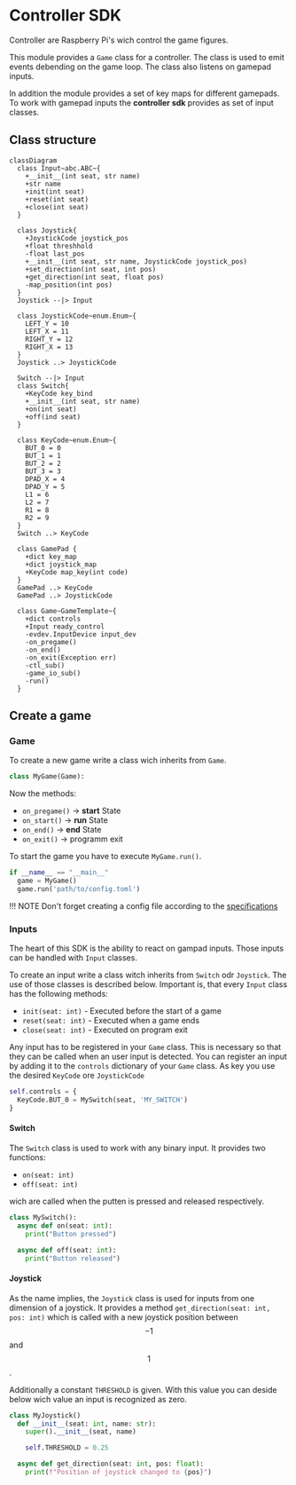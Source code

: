 # Controller SDK

Controller are Raspberry Pi's wich control the game figures.

This module provides a `Game` class for a controller. The class is used to emit events debending on the game loop. The class also listens on gamepad inputs.

In addition the module provides a set of key maps for different gamepads.
To work with gamepad inputs the **controller sdk** provides as set of input classes.

## Class structure

```mermaid
classDiagram
  class Input~abc.ABC~{
    +__init__(int seat, str name)
    +str name
    +init(int seat)
    +reset(int seat)
    +close(int seat)
  }

  class Joystick{
    +JoystickCode joystick_pos
    +float threshhold
    -float last_pos
    +__init__(int seat, str name, JoystickCode joystick_pos)
    +set_direction(int seat, int pos)
    +get_direction(int seat, float pos)
    -map_position(int pos)
  }
  Joystick --|> Input

  class JoystickCode~enum.Enum~{
    LEFT_Y = 10
    LEFT_X = 11
    RIGHT_Y = 12
    RIGHT_X = 13
  }
  Joystick ..> JoystickCode

  Switch --|> Input
  class Switch{
    +KeyCode key_bind
    +__init__(int seat, str name)
    +on(int seat)
    +off(ind seat)
  }

  class KeyCode~enum.Enum~{
    BUT_0 = 0
    BUT_1 = 1
    BUT_2 = 2
    BUT_3 = 3
    DPAD_X = 4
    DPAD_Y = 5
    L1 = 6
    L2 = 7
    R1 = 8
    R2 = 9
  }
  Switch ..> KeyCode

  class GamePad {
    +dict key_map
    +dict joystick_map
    +KeyCode map_key(int code)
  }
  GamePad ..> KeyCode
  GamePad ..> JoystickCode

  class Game~GameTemplate~{
    +dict controls
    +Input ready_control
    -evdev.InputDevice input_dev
    -on_pregame()
    -on_end()
    -on_exit(Exception err)
    -ctl_sub()
    -game_io_sub()
    -run()
  }
```

## Create a game

### Game

To create a new game write a class wich inherits from `Game`.

```python
class MyGame(Game):
```

Now the methods:

 - `on_pregame()` -> **start** State
 - `on_start()`   -> **run** State
 - `on_end()`     -> **end** State
 - `on_exit()`    -> programm exit

To start the game you have to execute `MyGame.run()`.

```python
if __name__ == "__main__"
  game = MyGame()
  game.run('path/to/config.toml')
```

!!! NOTE
    Don't forget creating a config file according to the [specifications](config-file.md)


### Inputs

The heart of this SDK is the ability to react on gampad inputs. Those inputs can be handled with `Input` classes.

To create an input write a class witch inherits from `Switch` odr `Joystick`. The use of those classes is described below. Important is, that every `Input` class has the following methods:

- `init(seat: int)` - Executed before the start of a game
- `reset(seat: int)` - Executed when a game ends
- `close(seat: int)` - Executed on program exit

Any input has to be registered in your `Game` class. This is necessary so that they can be called when an user input is detected. You can register an input by adding it to the `controls` dictionary of your `Game` class. As key you use the desired `KeyCode` ore `JoystickCode`

```python
self.controls = {
  KeyCode.BUT_0 = MySwitch(seat, 'MY_SWITCH')
}
```

#### Switch

The `Switch` class is used to work with any binary input. It provides two functions:

- `on(seat: int)`
- `off(seat: int)`

wich are called when the putten is pressed and released respectively.

```python
class MySwitch():
  async def on(seat: int):
    print("Button pressed")

  async def off(seat: int):
    print("Button released")
```

#### Joystick

As the name implies, the `Joystick` class is used for inputs from one dimension of a joystick. It provides a method `get_direction(seat: int, pos: int)` which is called with a new joystick position between $$-1$$ and $$1$$.

Additionally a constant `THRESHOLD` is given. With this value you can deside below wich value an input is recognized as zero.

```python
class MyJoystick()
  def __init__(seat: int, name: str):
    super().__init__(seat, name)

    self.THRESHOLD = 0.25

  async def get_direction(seat: int, pos: float):
    print(f"Position of joystick changed to {pos}")
```
